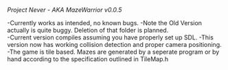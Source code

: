*Project Never - AKA MazeWarrior
v0.0.5*

-Currently works as intended, no known bugs.
-Note the Old Version actually is quite buggy.  Deletion of that folder is planned.  
-Current version compiles assuming you have properly set up SDL.
-This version now has working collision detection and proper camera positioning.  
-The game is tile based.  Mazes are generated by a seperate program or by hand according to the specification outlined in TileMap.h